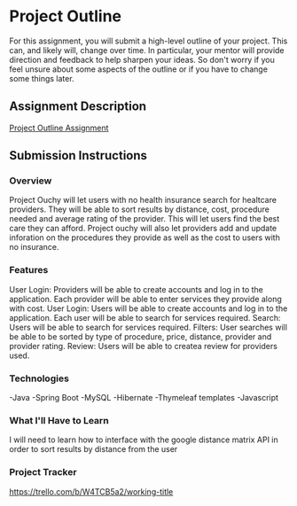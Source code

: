 # Project Outline
For this assignment, you will submit a high-level outline of your project. This can, and likely will, change over time. In particular, your mentor will provide direction and feedback to help sharpen your ideas. So don't worry if you feel unsure about some aspects of the outline or if you have to change some things later.

## Assignment Description
[Project Outline Assignment](https://education.launchcode.org/liftoff/modules/assignments/project-outline)

## Submission Instructions

### Overview
Project Ouchy will let users with no health insurance search for healtcare providers. They will be able to sort results by distance, cost, procedure needed and average rating of the provider. This will let users find the best care they can afford. Project ouchy will also let providers add and update inforation on the procedures they provide as well as the cost to users with no insurance.

### Features
User Login: Providers will be able to create accounts and log in to the application. Each provider will be able to enter services they provide along with cost.
User Login: Users will be able to create accounts and log in to the application. Each user will be able to search for services required.
Search: Users will be able to search for services required.
Filters: User searches will be able to be sorted by type of procedure, price, distance, provider and provider rating.
Review: Users will be able to createa review for providers used.

### Technologies
-Java -Spring Boot -MySQL -Hibernate -Thymeleaf templates -Javascript

### What I'll Have to Learn
I will need to learn how to interface with the google distance matrix API in order to sort results by distance from the user

### Project Tracker
https://trello.com/b/W4TCB5a2/working-title
